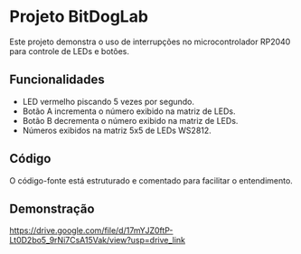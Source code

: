 # Projeto BitDogLab

Este projeto demonstra o uso de interrupções no microcontrolador RP2040 para controle de LEDs e botões.

## Funcionalidades
- LED vermelho piscando 5 vezes por segundo.
- Botão A incrementa o número exibido na matriz de LEDs.
- Botão B decrementa o número exibido na matriz de LEDs.
- Números exibidos na matriz 5x5 de LEDs WS2812.

## Código
O código-fonte está estruturado e comentado para facilitar o entendimento.

## Demonstração
https://drive.google.com/file/d/17mYJZ0ftP-Lt0D2bo5_9rNi7CsA15Vak/view?usp=drive_link

